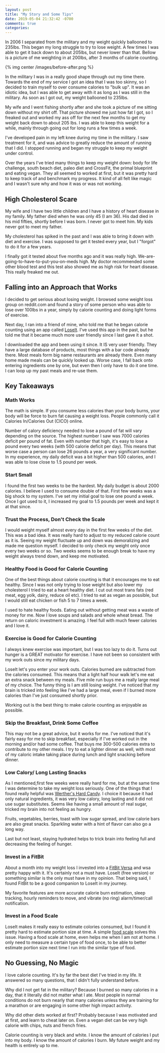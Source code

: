 ```yaml
---
layout: post
title: "My Story and Some Tips"
date: 2019-05-04 21:32:42 -0700
comments: true
categories:
---
```


In 2006 I separated from the military and my weight quickly ballooned to 235lbs. This began my long struggle to try to lose weight. A few times I was able to get it back down to about 205lbs, but never lower than that. Bellow is a picture of me weighting in at 200lbs, after 3 months of calorie counting.

{% img center /images/before-after.png %}

In the military I was in a really good shape through out my time there. Towards the end of my service I got an idea that I was too skinny, so I decided to train myself to over consume calories to "bulk up". It was an idiotic idea, but I was able to get away with it as long as I was still in the military. As soon as I got out, my weight ballooned to 235lbs.

My wife and I went fishing shortly after and she took a picture of me sitting down without my shirt off. That picture showed me just how fat I got, so I freaked out and worked my ass off for the next few months to get my weight back down to about 205 lbs. I was able to keep this weight for a while, mainly through going out for long runs a few times a week.

I've developed pain in my left knee during my time in the military. I saw treatment for it, and was advice to greatly reduce the amount of running that I did. I stopped running and began my struggle to keep my weight under control.

Over the years I've tried many things to keep my weight down: body for life challenge, south beach diet, paleo diet and CrossFit, the primal blueprint and eating vegan. They all seemed to worked at first, but it was pretty hard to keep track of and benchmark my progress. It kind of all felt like magic and I wasn't sure why and how it was or was not working.

## High Cholesterol Scare

My wife and I have two little children and I have a history of heart disease in my family. My father died when he was only 45 (I am 36). His dad died in his mid fifties, shortly before I was born. I never got to meet him. My kids never got to meet my father.

My cholesterol has spiked in the past and I was able to bring it down with diet and exercise. I was supposed to get it tested every year, but I "forgot" to do it for a few years.

I finally got it tested about five months ago and it was really high. We-are-going-to-have-to-put-you-on-meds high. My doctor recommended some other blood test and this test also showed me as high risk for heart disease. This really freaked me out.

## Falling into an Approach that Works

I decided to get serious about losing weight. I browsed some weight loss group on reddit.com and found a story of some person who was able to lose over 100lbs in a year, simply by calorie counting and doing light forms of exercise.

Next day, I ran into a friend of mine, who told me that he began calorie counting using an app called [LoseIt](https://www.loseit.com/). I've used this app in the past, but he told me that it became much more user friendly since I last gave it a shot.

I downloaded the app and been using it since. It IS very user friendly. They have a large database of products, most things with a bar code already there. Most meals form big name restaurants are already there. Even many home made meals can be quickly looked up. Worse case, I fall back onto entering ingredients one by one, but even then I only have to do it one time. I can loop up my past meals and re-use them.

## Key Takeaways

### Math Works

The math is simple. If you consume less calories than your body burns, your body will be force to burn fat causing a weight loss. People commonly call it Calories In/Calories Out (CICO) online.

Number of calory deficiency needed to lose a pound of fat will vary depending on the source. The highest number I saw was 7000 calories deficit per pound of fat. Even with number that high, it's easy to lose a pound every two weeks (with 500 calorie deficit per day). This means that worse case a person can lose 26 pounds a year, a very significant number. In my experience, my daily deficit was a bit higher than 500 calories, and I was able to lose close to 1.5 pound per week.

### Start Small

I found the first two weeks to be the hardest. My daily budget is about 2000 calories. I believe I used to consume double of that. First few weeks was a big shock to my system. I've set my initial goal to lose one pound a week. Once I got used to it, I increased my goal to 1.5 pounds per week and kept it at that since.

### Trust the Process, Don't Check the Scale

I would weight myself almost every day in the first few weeks of the diet. This was a bad idea. It was really hard to adjust to my reduced calorie count as it is. Seeing my weight fluctuate up and down was demoralizing and made me question myself. I decided to only check my weight only once every two weeks or so. Two weeks seems to be enough break to have my weight always trend down, and keep me motivated.

### Healthy Food is Good for Calorie Counting

One of the best things about calorie counting is that it encourages me to eat healthy. Since I was not only trying to lose weight but also lower my cholesterol I tried to eat a heart healthy diet. I cut out most trans fats (red meat, egg yolk, dairy, reduce oil etc). I tried to eat as vegan as possible, but I would still eat chicken or fish 5 to 7 times a week.

I used to hate healthy foods. Eating out without getting meat was a waste of money for me. Now I love soups and salads and whole wheat bread. The return on caloric investment is amazing. I feel full with much fewer calories and I love it.

### Exercise is Good for Calorie Counting

I always knew exercise was important, but I was too lazy to do it. Turns out hunger is a GREAT motivator for exercise. I have not been so consistent with my work outs since my military days.

LoseIt let's you enter your work outs. Calories burned are subtracted from the calories consumed. This means that a light half hour walk let's me eat an extra snack between my meals. Five mile run buys me a really large meal of my choice. The funny thing is I am still losing weight. I've noticed that my brain is tricked into feeling like I've had a large meal, even if I burned more calories than I've just consumed shortly prior.

Working out is the best thing to make calorie counting as enjoyable as possible.

### Skip the Breakfast, Drink Some Coffee

This may not be a great advice, but it works for me. I've noticed that it's fairly easy for me to skip breakfast, especially if I've worked out in the morning and/or had some coffee. That buys me 300-500 calories extra to contribute to my other meals. I try to eat a lighter dinner as well, with most of my caloric intake taking place during lunch and light snacking before dinner.

### Low Calory/ Long Lasting Snacks

As I mentioned,first few weeks were really hard for me, but at the same time I was determine to take my weight loss seriously. One of the things that I found really helpful was [Werther's Hard Candy](https://amzn.to/2BOmEFa). I choice it because it had only natural ingredients, it was very low calory, long lasting and it did not use sugar substitutes. Seems like having a small amount of real sugar, tricked my brain into not feeling as hungry.

Fruits, vegetables, berries, toast with low sugar spread, and low calorie bars are also great snacks. Sparkling water with a hint of flavor can also go a long way.

Last but not least, staying hydrated helps to trick brain into feeling full and decreasing the feeling of hunger.

### Invest in a FitBit

About a month into my weight loss I invested into a [FitBit Versa](https://amzn.to/2ErSIAu) and wsa pretty happy with it. It's certainly not a must have. LoseIt (free version) or something similar is the only must have in my opinion. That being said, I found FitBit to be a good companion to LoseIt in my journey.

My favorite features are more accurate calorie burn estimation, sleep tracking, hourly reminders to move, and vibrate (no ring) alarm/timer/call notification.

### Invest in a Food Scale

LoseIt makes it really easy to estimate colories consumed, but I found it pretty hard to estimate portion size at time. A simple [food scale](https://amzn.to/2VhmKwA) solves this issue. Having a food scale at home, even helps me when I am not at home. I only need to measure a certain type of food once, to be able to better estimate portion size next time I run into the similar type of food.

## No Guessing, No Magic

I love calorie counting. It's by far the best diet I've tried in my life. It answered so many questions, that I didn't fully understand before.

Why did I not get fat in the military? Because I burned so many calories in a day, that it literally did not matter what I ate. Most people in normal conditions do not burn nearly that many calories unless they are training for a marathon or are engaging in some other high impact activity.

Why did other diets worked at first? Probably because I was motivated and at first, and learn to cheat later on. Even a vegan diet can be very high calorie with chips, nuts and french fries.

Calorie counting is very black and white. I know the amount of calories I put into my body. I know the amount of calories I burn. My future weight and my health is entirely up to me.
